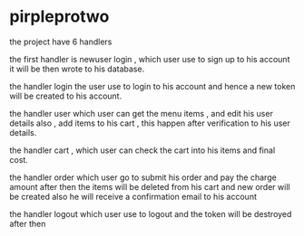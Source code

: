 # pirpleprotwo

the project have 6 handlers 

the first handler is newuser login , which user use  to sign up to his account it will be then wrote to his database.

the handler login the user use to login to his account and hence a new token will be created to his account.

the handler user which user can get the menu items , and edit his user details also , add items to his cart , this happen after verification to his user details.

the handler cart , which user can check the cart into his items and final cost.

the handler order which user go to submit his order and pay the charge amount after then the items will be deleted from his cart and new order will be created
also he will receive a confirmation email to his account

the handler logout which user use to logout and the token will be destroyed after then
